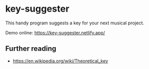 # key-suggester

This handy program suggests a key for your next musical project. 

Demo online: https://key-suggester.netlify.app/

## Further reading

- https://en.wikipedia.org/wiki/Theoretical_key

